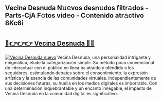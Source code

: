 ## Vecina Desnuda N𝚞𝚎vos desn𝚞dos filtr𝚊dos - Parts-CjA F𝚘tos vid𝚎o - C𝚘ntenido atr𝚊ctivo 8Kc6i

# <h2><a href="http://mbdktn.tromn.icu/?c=Vecina+Desnuda">🔗👉👉👉 Vecina Desnuda 🔗🔗</a></h2>

[![Vecina Desnuda nuevo](https://i.imgur.com/pEAQMta.gif)](http://mbdktn.tromn.icu/?c=Vecina+Desnuda)
Vecina Desnuda, una personalidad intrigante y enigmática, elude la categorización simple. Su método poco convencional de interactuar con el público en línea ha atraído y ofendido a los seguidores, estimulando debates sobre el consentimiento, la expresión artística y la esencia de las comunidades virtuales. Independientemente de sus decisiones futuras, su huella en los medios digitales es imborrable. Con una determinación inquebrantable y un encanto innegable, el impacto de Vecina Desnuda en la comunidad digital es significativo.
